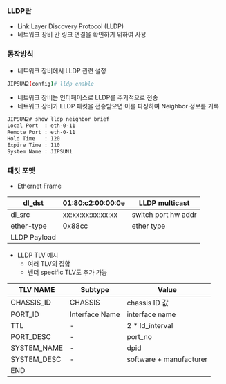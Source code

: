 ### LLDP란
- Link Layer Discovery Protocol (LLDP)
- 네트워크 장비 간 링크 연결을 확인하기 위하여 사용

### 동작방식
- 네트워크 장비에서 LLDP 관련 설정
```bash
JIPSUN2(config)# lldp enable
```
- 네트워크 장비는 인터페이스로 LLDP를 주기적으로 전송
- 네트워크 장비가 LLDP 패킷을 전송받으면 이를 파싱하여 Neighbor 정보를 기록
```bash
JIPSUN2# show lldp neighbor brief
Local Port  : eth-0-11
Remote Port : eth-0-11
Hold Time   : 120
Expire Time : 110
System Name : JIPSUN1
```

### 패킷 포맷
- Ethernet Frame

| dl_dst       | 01:80:c2:00:00:0e | LLDP multicast      |
| ------------ | ----------------- | ------------------- |
| dl_src       | xx:xx:xx:xx:xx:xx | switch port hw addr |
| ether-type   | 0x88cc            | ether type          |
| LLDP Payload |                   |                     |

- LLDP TLV 예시
    - 여러 TLV의 집합
    - 벤더 specific TLV도 추가 가능

|TLV NAME|Subtype|Value|
|---|---|---|
|CHASSIS_ID|CHASSIS|chassis ID 값|
|PORT_ID|Interface Name|interface name|
|TTL|-|2 * ld_interval|
|PORT_DESC|-|port_no|
|SYSTEM_NAME|-|dpid|
|SYSTEM_DESC|-|software + manufacturer|
|END|||